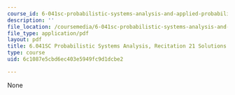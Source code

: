 ```yaml
---
course_id: 6-041sc-probabilistic-systems-analysis-and-applied-probability-fall-2013
description: ''
file_location: /coursemedia/6-041sc-probabilistic-systems-analysis-and-applied-probability-fall-2013/6c1087e5cbd6ec403e5949fc9d1dcbe2_MIT6_041SCF13_rec21_sol.pdf
file_type: application/pdf
layout: pdf
title: 6.041SC Probabilistic Systems Analysis, Recitation 21 Solutions
type: course
uid: 6c1087e5cbd6ec403e5949fc9d1dcbe2

---
```

None